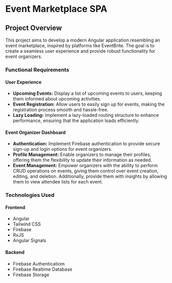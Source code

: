 # Event Marketplace SPA

## Project Overview

This project aims to develop a modern Angular application resembling an event marketplace, inspired by platforms like EventBrite. The goal is to create a seamless user experience and provide robust functionality for event organizers.

### Functional Requirements

#### User Experience

- **Upcoming Events:** Display a list of upcoming events to users, keeping them informed about upcoming activities.
- **Event Registration:** Allow users to easily sign up for events, making the registration process smooth and hassle-free.
- **Lazy Loading:** Implement a lazy-loaded routing structure to enhance performance, ensuring that the application loads efficiently.

#### Event Organizer Dashboard

- **Authentication:** Implement Firebase authentication to provide secure sign-up and login options for event organizers.
- **Profile Management:** Enable organizers to manage their profiles, offering them the flexibility to update their information as needed.
- **Event Management:** Empower organizers with the ability to perform CRUD operations on events, giving them control over event creation, editing, and deletion. Additionally, provide them with insights by allowing them to view attendee lists for each event.

### Technologies Used

#### Frontend

- Angular
- Tailwind CSS
- Firebase
- RxJS
- Angular Signals

#### Backend

- Firebase Authenticatiom
- Firebase Realtime Database
- Firebase Storage
